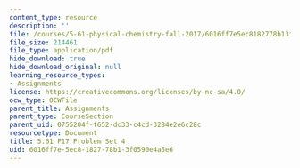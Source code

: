 ```yaml
---
content_type: resource
description: ''
file: /courses/5-61-physical-chemistry-fall-2017/6016ff7e5ec8182778b13f0590e4a5e6_MIT5_61F17_pset4.pdf
file_size: 214461
file_type: application/pdf
hide_download: true
hide_download_original: null
learning_resource_types:
- Assignments
license: https://creativecommons.org/licenses/by-nc-sa/4.0/
ocw_type: OCWFile
parent_title: Assignments
parent_type: CourseSection
parent_uid: 0755204f-f652-dc33-c4cd-3284e2e6c28c
resourcetype: Document
title: 5.61 F17 Problem Set 4
uid: 6016ff7e-5ec8-1827-78b1-3f0590e4a5e6
---
```

